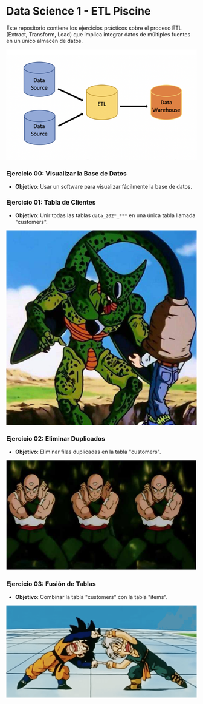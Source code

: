 # Data Science 1 - ETL Piscine

Este repositorio contiene los ejercicios prácticos sobre el proceso ETL (Extract, Transform, Load) que implica integrar datos de múltiples fuentes en un único almacén de datos.

![Texto alternativo](/req/DS1_ETL.png)
### Ejercicio 00: Visualizar la Base de Datos
- **Objetivo**: Usar un software para visualizar fácilmente la base de datos.
### Ejercicio 01: Tabla de Clientes
- **Objetivo**: Unir todas las tablas `data_202*_***` en una única tabla llamada "customers".

![Texto alternativo](/req/DS1_join.png)
### Ejercicio 02: Eliminar Duplicados
- **Objetivo**: Eliminar filas duplicadas en la tabla "customers".

![Texto alternativo](/req/DS1_remove_dup.png)
### Ejercicio 03: Fusión de Tablas
- **Objetivo**: Combinar la tabla "customers" con la tabla "items".

![Texto alternativo](/req/DS1_fussion.png)